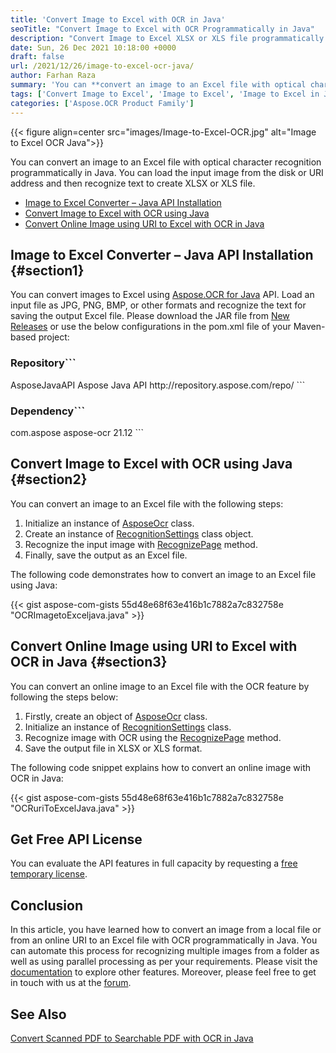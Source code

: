 ```yaml
---
title: 'Convert Image to Excel with OCR in Java'
seoTitle: "Convert Image to Excel with OCR Programmatically in Java"
description: "Convert Image to Excel XLSX or XLS file programmatically in Java. Export JPG, PNG, TIFF, or BMP to Excel with OCR using Java."
date: Sun, 26 Dec 2021 10:18:00 +0000
draft: false
url: /2021/12/26/image-to-excel-ocr-java/
author: Farhan Raza
summary: 'You can **convert an image to an Excel file with optical character recognition programmatically in Java**. You can load the input image from the disk or URI address and then recognize text to create XLSX or XLS file.'
tags: ['Convert Image to Excel', 'Image to Excel', 'Image to Excel in Java', 'Image to XLSX', 'JPG to Excel', 'Java PNG to Excel', 'PNG to Excel', 'Picture to Excel']
categories: ['Aspose.OCR Product Family']
---
```




{{< figure align=center src="images/Image-to-Excel-OCR.jpg" alt="Image to Excel OCR Java">}}


You can convert an image to an Excel file with optical character recognition programmatically in Java. You can load the input image from the disk or URI address and then recognize text to create XLSX or XLS file.

*   [Image to Excel Converter – Java API Installation][1]
*   [Convert Image to Excel with OCR using Java][2]
*   [Convert Online Image using URI to Excel with OCR in Java][3]

## Image to Excel Converter – Java API Installation {#section1}

You can convert images to Excel using [Aspose.OCR for Java][4] API. Load an input file as JPG, PNG, BMP, or other formats and recognize the text for saving the output Excel file. Please download the JAR file from [New Releases][5] or use the below configurations in the pom.xml file of your Maven-based project:

### Repository```
<repository>
    <id>AsposeJavaAPI</id>
    <name>Aspose Java API</name>
    <url>http://repository.aspose.com/repo/</url>
</repository>
```

### Dependency```
<dependency>
    <groupId>com.aspose</groupId>
    <artifactId>aspose-ocr</artifactId>
    <version>21.12</version>
</dependency>
```

## Convert Image to Excel with OCR using Java {#section2}

You can convert an image to an Excel file with the following steps:

1.  Initialize an instance of [AsposeOcr][6] class.
2.  Create an instance of [RecognitionSettings][7] class object.
3.  Recognize the input image with [RecognizePage][8] method.
4.  Finally, save the output as an Excel file.

The following code demonstrates how to convert an image to an Excel file using Java:

{{< gist aspose-com-gists 55d48e68f63e416b1c7882a7c832758e "OCRImagetoExceljava.java" >}}

## Convert Online Image using URI to Excel with OCR in Java {#section3}

You can convert an online image to an Excel file with the OCR feature by following the steps below:

1.  Firstly, create an object of [AsposeOcr][9] class.
2.  Initialize an instance of [RecognitionSettings][10] class.
3.  Recognize image with OCR using the [RecognizePage][11] method.
4.  Save the output file in XLSX or XLS format.

The following code snippet explains how to convert an online image with OCR in Java:

{{< gist aspose-com-gists 55d48e68f63e416b1c7882a7c832758e "OCRuriToExcelJava.java" >}}

## Get Free API License

You can evaluate the API features in full capacity by requesting a [free temporary license][12].

## Conclusion

In this article, you have learned how to convert an image from a local file or from an online URI to an Excel file with OCR programmatically in Java. You can automate this process for recognizing multiple images from a folder as well as using parallel processing as per your requirements. Please visit the [documentation][13] to explore other features. Moreover, please feel free to get in touch with us at the [forum][14].

## See Also

[Convert Scanned PDF to Searchable PDF with OCR in Java][15]




[1]: #section1
[2]: #section2
[3]: #section3
[4]: https://products.aspose.com/ocr/java
[5]: https://downloads.aspose.com/ocr/java
[6]: https://apireference.aspose.com/ocr/java/com.aspose.ocr/AsposeOCR
[7]: https://apireference.aspose.com/ocr/java/com.aspose.ocr/RecognitionSettings
[8]: https://apireference.aspose.com/ocr/java/com.aspose.ocr/AsposeOCR#RecognizePage-java.lang.String-
[9]: https://apireference.aspose.com/ocr/java/com.aspose.ocr/AsposeOCR
[10]: https://apireference.aspose.com/ocr/java/com.aspose.ocr/RecognitionSettings
[11]: https://apireference.aspose.com/ocr/java/com.aspose.ocr/AsposeOCR#RecognizePage-java.lang.String-
[12]: https://purchase.aspose.com/temporary-license
[13]: https://docs.aspose.com/ocr/java/
[14]: https://forum.aspose.com/c/ocr
[15]: https://blog.aspose.com/2021/12/13/convert-scanned-pdf-searchable-ocr-java/




